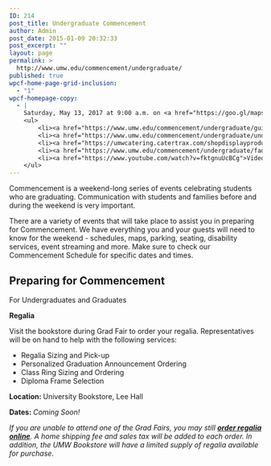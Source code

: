 ```yaml
---
ID: 214
post_title: Undergraduate Commencement
author: Admin
post_date: 2015-01-09 20:32:33
post_excerpt: ""
layout: page
permalink: >
  http://www.umw.edu/commencement/undergraduate/
published: true
wpcf-home-page-grid-inclusion:
  - "1"
wpcf-homepage-copy:
  - |
    Saturday, May 13, 2017 at 9:00 a.m. on <a href="https://goo.gl/maps/YffQz3tmEmw">Ball Circle</a>
    <ul>
     	<li><a href="https://www.umw.edu/commencement/undergraduate/guide/">Step-by-step Guide</a></li>
     	<li><a href="https://www.umw.edu/commencement/undergraduate/undergraduate-commencement/">Schedule</a></li>
     	<li><a href="https://umwcatering.catertrax.com/shopdisplayproducts.asp?categoryID=101&amp;cat=Order+Tickets+here+for%3A+%3Cbr%3EUndergraduate+Commencement%3Cbr%3ELuncheon+Picnic&amp;intOrderID=&amp;intCustomerID=">Picnic</a></li>
     	<li><a href="https://www.umw.edu/commencement/undergraduate/faq/">FAQ</a></li>
     	<li><a href="https://www.youtube.com/watch?v=fktgnuUcBCg">Video of 2016 Ceremony</a> [YouTube]</li>
    </ul>
---
```

Commencement is a weekend-long series of events celebrating students who are graduating. Communication with students and families before and during the weekend is very important.

There are a variety of events that will take place to assist you in preparing for Commencement. We have everything you and your guests will need to know for the weekend - schedules, maps, parking, seating, disability services, event streaming and more. Make sure to check our Commencement Schedule for specific dates and times.
<h2>Preparing for Commencement</h2>
For Undergraduates and Graduates

<strong>Regalia</strong>

Visit the bookstore during Grad Fair to order your regalia. Representatives will be on hand to help with the following services:
<ul>
 	<li>Regalia Sizing and Pick-up</li>
 	<li>Personalized Graduation Announcement Ordering</li>
 	<li>Class Ring Sizing and Ordering</li>
 	<li>Diploma Frame Selection</li>
</ul>
<strong>Location: </strong>University Bookstore, Lee Hall

<strong>Dates: </strong><em>Coming Soon!</em><strong>
</strong>

<em>If you are unable to attend one of the Grad Fairs, you may still </em><a href="http://www.oakhalli.com/UMW"><strong><em>order regalia online</em></strong></a><em>. A home shipping fee and sales tax will be added to each order. In addition, the UMW Bookstore will have a limited supply of regalia available for purchase.</em>